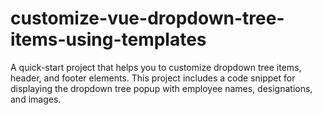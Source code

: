 # customize-vue-dropdown-tree-items-using-templates
A quick-start project that helps you to customize dropdown tree items, header, and footer elements. This project includes a code snippet for displaying the dropdown tree popup with employee names, designations, and images.
